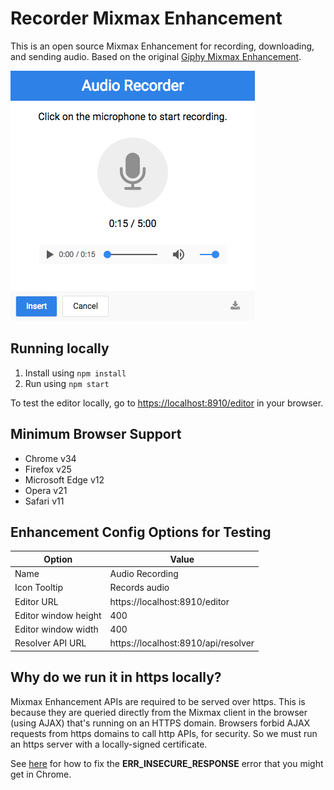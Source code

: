 # Recorder Mixmax Enhancement

This is an open source Mixmax Enhancement for recording, downloading, and sending audio.
Based on the original [Giphy Mixmax Enhancement](https://github.com/mixmaxhq/giphy-mixmax-app).

![Demo Image](https://raw.githubusercontent.com/ForTheYin/mixmax-recorder/master/public/demo.png)


## Running locally

1. Install using `npm install`
2. Run using `npm start`

To test the editor locally, go to <https://localhost:8910/editor> in your browser.

## Minimum Browser Support

- Chrome v34
- Firefox v25
- Microsoft Edge v12
- Opera v21
- Safari v11

## Enhancement Config Options for Testing

| Option               | Value                               |
| -------------------- | ----------------------------------- |
| Name                 | Audio Recording                     |
| Icon Tooltip         | Records audio                       |
| Editor URL           | https://localhost:8910/editor       |
| Editor window height | 400                                 |
| Editor window width  | 400                                 |
| Resolver API URL     | https://localhost:8910/api/resolver |

## Why do we run it in https locally?

Mixmax Enhancement APIs are required to be served over https. This is because they are queried directly from the Mixmax client in the browser (using AJAX) that's running on an HTTPS domain. Browsers forbid AJAX requests from https domains to call http APIs, for security. So we must run an https server with a locally-signed certificate.

See [here](http://developer.mixmax.com/docs/integration-api-appendix#local-development-error-neterr_insecure_response) for how to fix the **ERR_INSECURE_RESPONSE** error that you might get in Chrome.
